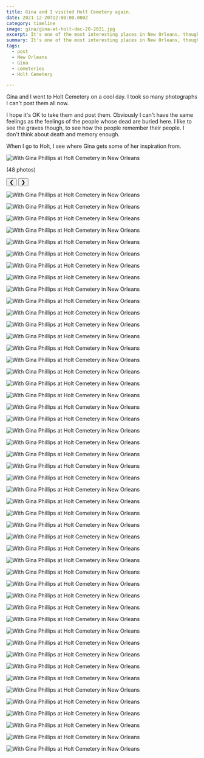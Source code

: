 ```yaml
---
title: Gina and I visited Holt Cemetery again.
date: 2021-12-20T12:00:00.000Z
category: timeline
image: gina/gina-at-holt-dec-20-2021.jpg
excerpt: It's one of the most interesting places in New Orleans, though I guess you could say that about every graveyard.
summary: It's one of the most interesting places in New Orleans, though I guess you could say that about every graveyard.
tags:
  - post 
  - New Orleans
  - Gina
  - cemeteries
  - Holt Cemetery

---
```


Gina and I went to Holt Cemetery on a cool day. I took so many photographs I can't post them all now.

I hope it's OK to take them and post them. Obviously I can't have the same feelings as the feelings of the people whose dead are buried here. I like to see the graves though, to see how the people remember their people. I don't think about death and memory enough.

When I go to Holt, I see where Gina gets some of her inspiration from.

![With Gina Phillips at Holt Cemetery in New Orleans](/static/img/gina/gina-at-holt-dec-20-2021.jpg)

 (48 photos)

<div id="viewport">
    <button id="buttonPrevious">&#10094;</button>
    <button id="buttonNext">&#10095;</button>

![With Gina Phillips at Holt Cemetery in New Orleans](/static/img/holt-cemetery-dec-20-2021/holt-cemetery-dec-20-2021-01.jpg)

![With Gina Phillips at Holt Cemetery in New Orleans](/static/img/holt-cemetery-dec-20-2021/holt-cemetery-dec-20-2021-02.jpg)

![With Gina Phillips at Holt Cemetery in New Orleans](/static/img/holt-cemetery-dec-20-2021/holt-cemetery-dec-20-2021-03.jpg)

![With Gina Phillips at Holt Cemetery in New Orleans](/static/img/holt-cemetery-dec-20-2021/holt-cemetery-dec-20-2021-04.jpg)

![With Gina Phillips at Holt Cemetery in New Orleans](/static/img/holt-cemetery-dec-20-2021/holt-cemetery-dec-20-2021-05.jpg)

![With Gina Phillips at Holt Cemetery in New Orleans](/static/img/holt-cemetery-dec-20-2021/holt-cemetery-dec-20-2021-06.jpg)

![With Gina Phillips at Holt Cemetery in New Orleans](/static/img/holt-cemetery-dec-20-2021/holt-cemetery-dec-20-2021-07.jpg)

![With Gina Phillips at Holt Cemetery in New Orleans](/static/img/holt-cemetery-dec-20-2021/holt-cemetery-dec-20-2021-08.jpg)

![With Gina Phillips at Holt Cemetery in New Orleans](/static/img/holt-cemetery-dec-20-2021/holt-cemetery-dec-20-2021-09.jpg)

![With Gina Phillips at Holt Cemetery in New Orleans](/static/img/holt-cemetery-dec-20-2021/holt-cemetery-dec-20-2021-10.jpg)

![With Gina Phillips at Holt Cemetery in New Orleans](/static/img/holt-cemetery-dec-20-2021/holt-cemetery-dec-20-2021-11.jpg)

![With Gina Phillips at Holt Cemetery in New Orleans](/static/img/holt-cemetery-dec-20-2021/holt-cemetery-dec-20-2021-12.jpg)

![With Gina Phillips at Holt Cemetery in New Orleans](/static/img/holt-cemetery-dec-20-2021/holt-cemetery-dec-20-2021-13.jpg)

![With Gina Phillips at Holt Cemetery in New Orleans](/static/img/holt-cemetery-dec-20-2021/holt-cemetery-dec-20-2021-14.jpg)

![With Gina Phillips at Holt Cemetery in New Orleans](/static/img/holt-cemetery-dec-20-2021/holt-cemetery-dec-20-2021-15.jpg)

![With Gina Phillips at Holt Cemetery in New Orleans](/static/img/holt-cemetery-dec-20-2021/holt-cemetery-dec-20-2021-16.jpg)

![With Gina Phillips at Holt Cemetery in New Orleans](/static/img/holt-cemetery-dec-20-2021/holt-cemetery-dec-20-2021-17.jpg)

![With Gina Phillips at Holt Cemetery in New Orleans](/static/img/holt-cemetery-dec-20-2021/holt-cemetery-dec-20-2021-18.jpg)

![With Gina Phillips at Holt Cemetery in New Orleans](/static/img/holt-cemetery-dec-20-2021/holt-cemetery-dec-20-2021-19.jpg)

![With Gina Phillips at Holt Cemetery in New Orleans](/static/img/holt-cemetery-dec-20-2021/holt-cemetery-dec-20-2021-20.jpg)

![With Gina Phillips at Holt Cemetery in New Orleans](/static/img/holt-cemetery-dec-20-2021/holt-cemetery-dec-20-2021-21.jpg)

![With Gina Phillips at Holt Cemetery in New Orleans](/static/img/holt-cemetery-dec-20-2021/holt-cemetery-dec-20-2021-22.jpg)

![With Gina Phillips at Holt Cemetery in New Orleans](/static/img/holt-cemetery-dec-20-2021/holt-cemetery-dec-20-2021-33.jpg)

![With Gina Phillips at Holt Cemetery in New Orleans](/static/img/holt-cemetery-dec-20-2021/holt-cemetery-dec-20-2021-24.jpg)

![With Gina Phillips at Holt Cemetery in New Orleans](/static/img/holt-cemetery-dec-20-2021/holt-cemetery-dec-20-2021-25.jpg)

![With Gina Phillips at Holt Cemetery in New Orleans](/static/img/holt-cemetery-dec-20-2021/holt-cemetery-dec-20-2021-26.jpg)

![With Gina Phillips at Holt Cemetery in New Orleans](/static/img/holt-cemetery-dec-20-2021/holt-cemetery-dec-20-2021-27.jpg)

![With Gina Phillips at Holt Cemetery in New Orleans](/static/img/holt-cemetery-dec-20-2021/holt-cemetery-dec-20-2021-28.jpg)

![With Gina Phillips at Holt Cemetery in New Orleans](/static/img/holt-cemetery-dec-20-2021/holt-cemetery-dec-20-2021-29.jpg)

![With Gina Phillips at Holt Cemetery in New Orleans](/static/img/holt-cemetery-dec-20-2021/holt-cemetery-dec-20-2021-30.jpg)

![With Gina Phillips at Holt Cemetery in New Orleans](/static/img/holt-cemetery-dec-20-2021/holt-cemetery-dec-20-2021-31.jpg)

![With Gina Phillips at Holt Cemetery in New Orleans](/static/img/holt-cemetery-dec-20-2021/holt-cemetery-dec-20-2021-32.jpg)

![With Gina Phillips at Holt Cemetery in New Orleans](/static/img/holt-cemetery-dec-20-2021/holt-cemetery-dec-20-2021-33.jpg)

![With Gina Phillips at Holt Cemetery in New Orleans](/static/img/holt-cemetery-dec-20-2021/holt-cemetery-dec-20-2021-34.jpg)

![With Gina Phillips at Holt Cemetery in New Orleans](/static/img/holt-cemetery-dec-20-2021/holt-cemetery-dec-20-2021-35.jpg)

![With Gina Phillips at Holt Cemetery in New Orleans](/static/img/holt-cemetery-dec-20-2021/holt-cemetery-dec-20-2021-36.jpg)

![With Gina Phillips at Holt Cemetery in New Orleans](/static/img/holt-cemetery-dec-20-2021/holt-cemetery-dec-20-2021-37.jpg)

![With Gina Phillips at Holt Cemetery in New Orleans](/static/img/holt-cemetery-dec-20-2021/holt-cemetery-dec-20-2021-38.jpg)

![With Gina Phillips at Holt Cemetery in New Orleans](/static/img/holt-cemetery-dec-20-2021/holt-cemetery-dec-20-2021-39.jpg)

![With Gina Phillips at Holt Cemetery in New Orleans](/static/img/holt-cemetery-dec-20-2021/holt-cemetery-dec-20-2021-40.jpg)

![With Gina Phillips at Holt Cemetery in New Orleans](/static/img/holt-cemetery-dec-20-2021/holt-cemetery-dec-20-2021-41.jpg)

![With Gina Phillips at Holt Cemetery in New Orleans](/static/img/holt-cemetery-dec-20-2021/holt-cemetery-dec-20-2021-42.jpg)

![With Gina Phillips at Holt Cemetery in New Orleans](/static/img/holt-cemetery-dec-20-2021/holt-cemetery-dec-20-2021-43.jpg)

![With Gina Phillips at Holt Cemetery in New Orleans](/static/img/holt-cemetery-dec-20-2021/holt-cemetery-dec-20-2021-44.jpg)

![With Gina Phillips at Holt Cemetery in New Orleans](/static/img/holt-cemetery-dec-20-2021/holt-cemetery-dec-20-2021-45.jpg)

![With Gina Phillips at Holt Cemetery in New Orleans](/static/img/holt-cemetery-dec-20-2021/holt-cemetery-dec-20-2021-46.jpg)

![With Gina Phillips at Holt Cemetery in New Orleans](/static/img/holt-cemetery-dec-20-2021/holt-cemetery-dec-20-2021-47.jpg)

![With Gina Phillips at Holt Cemetery in New Orleans](/static/img/holt-cemetery-dec-20-2021/holt-cemetery-dec-20-2021-48.jpg)

</div>
<div id="caption"></div>